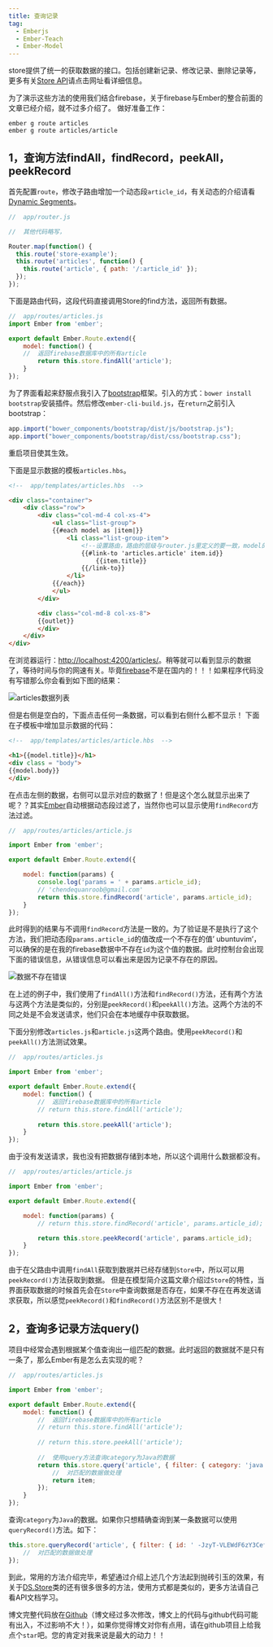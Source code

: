 ```yaml
---
title: 查询记录
tag: 
  - Emberjs
  - Ember-Teach
  - Ember-Model
---
```


store提供了统一的获取数据的接口。包括创建新记录、修改记录、删除记录等，更多有关[Store API](http://devdocs.io/ember/data/classes/ds.store)请点击网址看详细信息。

为了演示这些方法的使用我们结合firebase，关于firebase与Ember的整合前面的文章已经介绍，就不过多介绍了。
做好准备工作：
```
ember g route articles
ember g route articles/article
```

## 1，查询方法findAll，findRecord，peekAll，peekRecord

首先配置`route`，修改子路由增加一个动态段`article_id`，有关动态的介绍请看[Dynamic Segments](https://guides.emberjs.com/v2.5.0/routing/defining-your-routes/#toc_dynamic-segments)。
```js
//  app/router.js

//  其他代码略写，

Router.map(function() {
  this.route('store-example');
  this.route('articles', function() {
    this.route('article', { path: '/:article_id' });
  });
});
```
下面是路由代码，这段代码直接调用Store的find方法，返回所有数据。
```js
//  app/routes/articles.js
import Ember from 'ember';

export default Ember.Route.extend({
    model: function() {
	//  返回firebase数据库中的所有article
        return this.store.findAll('article');
    }
});
```
为了界面看起来舒服点我引入了[bootstrap](http://www.bootcss.com)框架。引入的方式：`bower install bootstrap`安装插件。然后修改`ember-cli-build.js`，在`return`之前引入bootstrap：
```js
app.import("bower_components/bootstrap/dist/js/bootstrap.js");
app.import("bower_components/bootstrap/dist/css/bootstrap.css");
```
重启项目使其生效。

下面是显示数据的模板`articles.hbs`。
```html
<!--  app/templates/articles.hbs  -->

<div class="container">
	<div class="row">
		<div class="col-md-4 col-xs-4">
			<ul class="list-group">
			{{#each model as |item|}}
				<li class="list-group-item">
					<!--设置路由，路由的层级与router.js里定义的要一致，model的id属性作为参数 -->
                 	{{#link-to 'articles.article' item.id}}
						{{item.title}}
					{{/link-to}}
				</li>
			{{/each}}
			</ul>
		</div>

		<div class="col-md-8 col-xs-8">
		{{outlet}}
		</div>
	</div>
</div>
```
在浏览器运行：[http://localhost:4200/articles/](http://localhost:4200/articles/)。稍等就可以看到显示的数据了，等待时间与你的网速有关。毕竟[firebase](http://www.firebase.com)不是在国内的！！！如果程序代码没有写错那么你会看到如下图的结果：

![articles数据列表](http://static.oschina.net/uploads/img/201510/20012029_00Si.png)

但是右侧是空白的，下面点击任何一条数据，可以看到右侧什么都不显示！
下面在子模板中增加显示数据的代码：
```html
<!--  app/templates/articles/article.hbs  -->

<h1>{{model.title}}</h1>
<div class = "body">
{{model.body}}
</div>
```
在点击左侧的数据，右侧可以显示对应的数据了！但是这个怎么就显示出来了呢？？其实[Ember](http://emberjs.com)自动根据动态段过滤了，当然你也可以显示使用`findRecord`方法过滤。
```js
//  app/routes/articles/article.js

import Ember from 'ember';

export default Ember.Route.extend({

	model: function(params) {
		console.log('params = ' + params.article_id);
		// 'chendequanroob@gmail.com'
		return this.store.findRecord('article', params.article_id);
	}
});
```
此时得到的结果与不调用`findRecord`方法是一致的。为了验证是不是执行了这个方法，我们把动态段`params.article_id`的值改成一个不存在的值’ ubuntuvim’，可以确保的是在我的firebase数据中不存在`id`为这个值的数据。此时控制台会出现下面的错误信息，从错误信息可以看出来是因为记录不存在的原因。

![数据不存在错误](http://static.oschina.net/uploads/img/201510/20012029_G4Il.png)

在上述的例子中，我们使用了`findAll()`方法和`findRecord()`方法，还有两个方法与这两个方法是类似的，分别是`peekRecord()`和`peekAll()`方法。这两个方法的不同之处是不会发送请求，他们只会在本地缓存中获取数据。

下面分别修改`articles.js`和`article.js`这两个路由。使用`peekRecord()`和`peekAll()`方法测试效果。
```js
//  app/routes/articles.js

import Ember from 'ember';

export default Ember.Route.extend({
	model: function() {
		//  返回firebase数据库中的所有article
		// return this.store.findAll('article');
		
		return this.store.peekAll('article');
	}
});
```
由于没有发送请求，我也没有把数据存储到本地，所以这个调用什么数据都没有。
```js
//  app/routes/articles/article.js

import Ember from 'ember';

export default Ember.Route.extend({

	model: function(params) {
		// return this.store.findRecord('article', params.article_id);

		return this.store.peekRecord('article', params.article_id);
	}
});
```
由于在父路由中调用`findAll`获取到数据并已经存储到`Store`中，所以可以用`peekRecord()`方法获取到数据。	但是在模型简介这篇文章介绍过`Store`的特性，当界面获取数据的时候首先会在`Store`中查询数据是否存在，如果不存在在再发送请求获取，所以感觉`peekRecord()`和`findRecord()`方法区别不是很大！

## 2，查询多记录方法query()

项目中经常会遇到根据某个值查询出一组匹配的数据。此时返回的数据就不是只有一条了，那么Ember有是怎么去实现的呢？
```js
//  app/routes/articles.js

import Ember from 'ember';

export default Ember.Route.extend({
	model: function() {
		//  返回firebase数据库中的所有article
		// return this.store.findAll('article');
		
		// return this.store.peekAll('article');
	
		//  使用query方法查询category为Java的数据
		return this.store.query('article', { filter: { category: 'java' } }).then(function(item) {
			//  对匹配的数据做处理
			return item;
		});
	}
});
```
查询`category`为`Java`的数据。如果你只想精确查询到某一条数据可以使用`queryRecord()`方法。如下：
```js
this.store.queryRecord('article', { filter: { id: ' -JzyT-VLEWdF6zY3CefO' } }).then(function(item) {
	//  对匹配的数据做处理
});
```
到此，常用的方法介绍完毕，希望通过介绍上述几个方法起到抛砖引玉的效果，有关于[DS.Store](http://devdocs.io/ember/data/classes/ds.store)类的还有很多很多的方法，使用方式都是类似的，更多方法请自己看API文档学习。

博文完整代码放在[Github](https://github.com/ubuntuvim/my_emberjs_code)（博文经过多次修改，博文上的代码与github代码可能有出入，不过影响不大！），如果你觉得博文对你有点用，请在github项目上给我点个`star`吧。您的肯定对我来说是最大的动力！！
